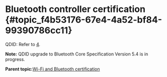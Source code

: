 # Bluetooth controller certification {#topic_f4b53176-67e4-4a52-bf84-99390786cc11}

QDID: Refer to [4](references.md#item_bluetooth-qdid).

**Note:** QDID upgrade to Bluetooth Core Specification Version 5.4 is in progress.

**Parent topic:**[Wi-Fi and Bluetooth certification](../topics/wi-fi_and_bluetooth_certification_03.md)

